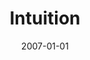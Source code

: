 ---
title: "Intuition"
collection: publications
permalink: /publication/2007_intuition
date: 2007-01-01
year: 2007
venue: 'Interesse für bedingtes Wissen. Wechselbeziehungen zwischen den Wissenschaften'
authors: 'Blum A &amp; Poeppel D'
number: '11'
citation: 'Blum A &amp; Poeppel D (2007). Intuition. In: Interesse für bedingtes Wissen. Wechselbeziehungen zwischen den Wissenschaften.'
category: 'chapter'
editor: 'Welsh C &amp; Willer S (ed.)'
---